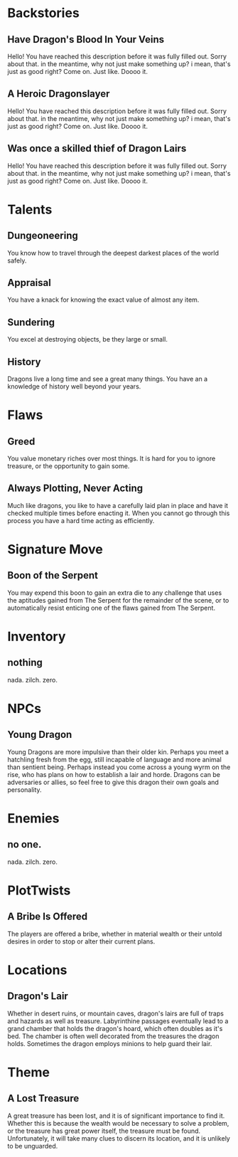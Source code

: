 # Backstories
## Have Dragon's Blood In Your Veins
Hello! You have reached this description before it was fully filled out. Sorry about that. in the meantime, why not just make something up? i mean, that's just as good right? Come on. Just like. Doooo it.

## A Heroic Dragonslayer
Hello! You have reached this description before it was fully filled out. Sorry about that. in the meantime, why not just make something up? i mean, that's just as good right? Come on. Just like. Doooo it.

## Was once a skilled thief of Dragon Lairs
Hello! You have reached this description before it was fully filled out. Sorry about that. in the meantime, why not just make something up? i mean, that's just as good right? Come on. Just like. Doooo it.

# Talents
## Dungeoneering
You know how to travel through the deepest darkest places of the world safely.

## Appraisal
You have a knack for knowing the exact value of almost any item.

## Sundering
You excel at destroying objects, be they large or small.

## History
Dragons live a long time and see a great many things.  You have an a knowledge of history well beyond your years.

# Flaws
## Greed
You value monetary riches over most things. It is hard for you to ignore treasure, or the opportunity to gain some.

## Always Plotting, Never Acting
Much like dragons, you like to have a carefully laid plan in place and have it checked multiple times before enacting it.  When you cannot go through this process you have a hard time acting as efficiently.

# Signature Move
## Boon of the Serpent
You may expend this boon to gain an extra die to any challenge that uses the aptitudes gained from The Serpent for the remainder of the scene, or to automatically resist enticing one of the flaws gained from The Serpent.

# Inventory
## nothing
nada. zilch. zero.

# NPCs
## Young Dragon
Young Dragons are more impulsive than their older kin.  Perhaps you meet a hatchling fresh from the egg, still incapable of language and more animal than sentient being.  Perhaps instead you come across a young wyrm on the rise, who has plans on how to establish a lair and horde.  Dragons can be adversaries or allies, so feel free to give this dragon their own goals and personality.  

# Enemies
## no one.
nada. zilch. zero.

# PlotTwists
## A Bribe Is Offered
The players are offered a bribe, whether in material wealth or their untold desires in order to stop or alter their current plans.  

# Locations
## Dragon's Lair
Whether in desert ruins, or mountain caves, dragon's lairs are full of traps and hazards as well as treasure.  Labyrinthine passages eventually lead to a grand chamber that holds the dragon's hoard, which often doubles as it's bed.  The chamber is often well decorated from the treasures the dragon holds.  Sometimes the dragon employs minions to help guard their lair. 

# Theme
## A Lost Treasure
A great treasure has been lost, and it is of significant importance to find it.  Whether this is because the wealth would be necessary to solve a problem, or the treasure has great power itself, the treasure must be found.  Unfortunately, it will take many clues to discern its location, and it is unlikely to be unguarded.

